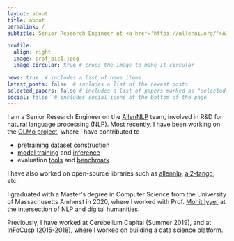 ```yaml
---
layout: about
title: about
permalink: /
subtitle: Senior Research Engineer at <a href='https://allenai.org/'>AI2</a>.

profile:
  align: right
  image: prof_pic1.jpeg
  image_circular: true # crops the image to make it circular

news: true  # includes a list of news items
latest_posts: false  # includes a list of the newest posts
selected_papers: false # includes a list of papers marked as "selected={true}"
social: false  # includes social icons at the bottom of the page
---
```


I am a Senior Research Engineer on the [AllenNLP](https://allennlp.org/) team, involved in R&D for natural language processing (NLP). Most recently, I have been working on the [OLMo project](https://allenai.org/olmo), where I have contributed to 

* [pretraining dataset](https://blog.allenai.org/dolma-3-trillion-tokens-open-llm-corpus-9a0ff4b8da64) construction
* [model training](https://arxiv.org/abs/2402.00838) and [inference](https://huggingface.co/datasets/allenai/OLMo-7B)
* evaluation [tools](https://github.com/allenai/ai2-olmo-eval) and [benchmark](https://api.semanticscholar.org/CorpusID:266348815)

I have also worked on open-source libraries such as [allennlp](https://github.com/allenai/allennlp), [ai2-tango](https://github.com/allenai/tango), etc. 

I graduated with a Master's degree in Computer Science from the University of Massachusetts Amherst in 2020, where I worked with Prof. [Mohit Iyyer](https://people.cs.umass.edu/~miyyer/) at the intersection of NLP and digital humanities.

<!-- During my Master's at UMass Amherst, I worked with Prof. Mohit Iyyer on interpreting what neural models learn about stylistic content in fictional text, and with Prof. Eric Poehler from UMass Classics department to automate dataset construction and build an interface to explore art and architecture of Pompeii (ancient Roman city). I also collaborated with Scripps Research to improve the quality of crowd-sourced annotations in biomedical text using graphical models, for better named entity recognition. -->

Previously, I have worked at Cerebellum Capital (Summer 2019), and at [InFoCusp](https://infocusp.in) (2015-2018), where I worked on building a data science platform.

<!-- In my spare time, I enjoy [reading](/reading) novels, [writing]({{site.wordpress_url}}) (especially poetry), and [dancing]({{site.youtube_dance_list}}). -->
